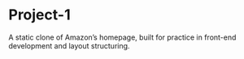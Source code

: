 # Project-1
A static clone of Amazon’s homepage, built for practice in front-end development and layout structuring.
